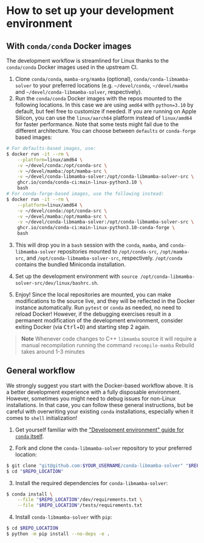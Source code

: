 # How to set up your development environment

## With `conda/conda` Docker images

The development workflow is streamlined for Linux thanks to the `conda/conda` Docker images used in the upstream CI.

1. Clone `conda/conda`, `mamba-org/mamba` (optional), `conda/conda-libmamba-solver` to your preferred locations
   (e.g. `~/devel/conda`, `~/devel/mamba` and `~/devel/conda-libmamba-solver`, respectively).
2. Run the `conda/conda` Docker images with the repos mounted to the following locations.
   In this case we are using `amd64` with `python=3.10` by default, but feel free to customize if needed. If you are running on Apple Silicon, you can use the `linux/aarch64` platform instead of `linux/amd64` for faster performance. Note that some tests might fail due to the different architecture. You can choose between `defaults` or `conda-forge` based images:

```bash
# For defaults-based images, use:
$ docker run -it --rm \
    --platform=linux/amd64 \
    -v ~/devel/conda:/opt/conda-src \
    -v ~/devel/mamba:/opt/mamba-src \
    -v ~/devel/conda-libmamba-solver:/opt/conda-libmamba-solver-src \
    ghcr.io/conda/conda-ci:main-linux-python3.10 \
    bash
# For conda-forge-based images, use the following instead:
$ docker run -it --rm \
    --platform=linux/amd64 \
    -v ~/devel/conda:/opt/conda-src \
    -v ~/devel/mamba:/opt/mamba-src \
    -v ~/devel/conda-libmamba-solver:/opt/conda-libmamba-solver-src \
    ghcr.io/conda/conda-ci:main-linux-python3.10-conda-forge \
    bash
```

3. This will drop you in a `bash` session with the `conda`, `mamba`, and `conda-libmamba-solver` repositories
   mounted to `/opt/conda-src`, `/opt/mamba-src`, and `/opt/conda-libmamba-solver-src`, respectively.
   `/opt/conda` contains the bundled Miniconda installation.

4. Set up the development environment with `source /opt/conda-libmamba-solver-src/dev/linux/bashrc.sh`.

5. Enjoy! Since the local repositories are mounted, you can make modifications to the source live,
   and they will be reflected in the Docker instance automatically.
   Run `pytest` or `conda` as needed, no need to reload Docker!
   However, if the debugging exercises result in a permanent modification of the development environment,
   consider exiting Docker (via <kbd>Ctrl</kbd>+<kbd>D</kbd>) and starting step 2 again.

> **Note** Whenever code changes to C++ `libmamba` source it will
> require a manual recompilation running the command `recompile-mamba`
> Rebuild takes around 1-3 minutes

## General workflow

We strongly suggest you start with the Docker-based workflow above.
It is a better development experience with a fully disposable environment.
However, sometimes you might need to debug issues for non-Linux installations.
In that case, you can follow these general instructions,
but be careful with overwriting your existing `conda` installations,
especially when it comes to `shell` initialization!

1. Get yourself familiar with the ["Development environment" guide for `conda` itself][conda_dev].

2. Fork and clone the `conda-libmamba-solver` repository to your preferred location:

```bash
$ git clone "git@github.com:$YOUR_USERNAME/conda-libmamba-solver" "$REPO_LOCATION"
$ cd "$REPO_LOCATION"
```

3. Install the required dependencies for `conda-libmamba-solver`:

```bash
$ conda install \
    --file "$REPO_LOCATION"/dev/requirements.txt \
    --file "$REPO_LOCATION"/tests/requirements.txt
```

4. Install `conda-libmamba-solver` with `pip`:

```bash
$ cd $REPO_LOCATION
$ python -m pip install --no-deps -e .
```

<!-- LINKS -->

[conda_dev]: https://docs.conda.io/projects/conda/en/latest/dev-guide/development-environment.html
